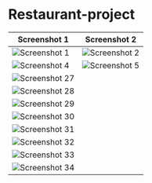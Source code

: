 # Restaurant-project


| Screenshot 1 | Screenshot 2 | 
|--------------|--------------|
| ![Screenshot 1](https://github.com/vtnghia16/Restaurant-project/assets/80100031/a0dae9d9-d2b9-4e04-8764-dd00cdc12d10) | ![Screenshot 2](https://github.com/vtnghia16/Restaurant-project/assets/80100031/5f228a7f-f47d-4b14-8489-b1de8f18106b) | ![Screenshot 3](https://github.com/vtnghia16/Restaurant-project/assets/80100031/683f3e8a-c029-4294-8546-849161dd9ec2) 
| ![Screenshot 4](https://github.com/vtnghia16/Restaurant-project/assets/80100031/7fbd340e-ae5f-4712-9b57-63ccd665ae8a) | ![Screenshot 5](https://github.com/vtnghia16/Restaurant-project/assets/80100031/af7b4b4c-d0f1-4b51-826a-16643206e02f) | ![Screenshot 6](https://github.com/vtnghia16/Restaurant-project/assets/80100031/6eb8b983-2f16-41fd-9e72-cd5c0b415e36) | ![Screenshot 7](https://github.com/vtnghia16/Restaurant-project/assets/80100031/86b3e7ab-9f16-45a4-a079-4a682eb46da8) | ![Screenshot 8](https://github.com/vtnghia16/Restaurant-project/assets/80100031/2116b075-02bc-4b1d-8a4e-6f98fa39d465) | ![Screenshot 9](https://github.com/vtnghia16/Restaurant-project/assets/80100031/f7371a13-4faa-4857-9a46-0e1ce17b319a) | ![Screenshot 10](https://github.com/vtnghia16/Restaurant-project/assets/80100031/63625fa5-0bbd-445d-b7ce-b635e9560195) | ![Screenshot 11](https://github.com/vtnghia16/Restaurant-project/assets/80100031/02f81986-9c7b-457b-b85b-0fc4e2ba835a) | ![Screenshot 12](https://github.com/vtnghia16/Restaurant-project/assets/80100031/f48812d8-6168-431f-b640-2d3ce720031e) | ![Screenshot 13](https://github.com/vtnghia16/Restaurant-project/assets/80100031/189507c4-48b1-49aa-a35b-561d435079eb) | ![Screenshot 14](https://github.com/vtnghia16/Restaurant-project/assets/80100031/c099fca1-e711-45f1-a978-a8e908b06056) | ![Screenshot 15](https://github.com/vtnghia16/Restaurant-project/assets/80100031/d9746557-8615-436c-9862-b87fbae3d865) | ![Screenshot 16](https://github.com/vtnghia16/Restaurant-project/assets/80100031/05fc86c0-0410-4b89-9c59-68405127c53c) | ![Screenshot 17](https://github.com/vtnghia16/Restaurant-project/assets/80100031/760d4831-d471-4dd5-ab88-4d168124099f) | ![Screenshot 18](https://github.com/vtnghia16/Restaurant-project/assets/80100031/78385183-56fc-478d-b987-b6a5f6f6627f) | ![Screenshot 19](https://github.com/vtnghia16/Restaurant-project/assets/80100031/35415897-0ed2-4171-ab25-8ed90c6acc1d) | ![Screenshot 20](https://github.com/vtnghia16/Restaurant-project/assets/80100031/2f833974-82b5-4cab-8175-2f5f73f975f0) | ![Screenshot 21](https://github.com/vtnghia16/Restaurant-project/assets/80100031/78182706-e8dd-412b-b6f6-d27a9343a121) | ![Screenshot 22](https://github.com/vtnghia16/Restaurant-project/assets/80100031/3233f214-60cb-4064-9410-efe3ff8d6e02)| ![Screenshot 23](https://github.com/vtnghia16/Restaurant-project/assets/80100031/0c107742-42b4-4c75-b658-f6e399e73a98) | ![Screenshot 24](https://github.com/vtnghia16/Restaurant-project/assets/80100031/cf4ab7e0-2a5e-42db-8493-adc8916b19da) | ![Screenshot 25](https://github.com/vtnghia16/Restaurant-project/assets/80100031/4b71e061-32ef-4f9b-a0ea-0c1bf61db09e) | ![Screenshot 26](https://github.com/vtnghia16/Restaurant-project/assets/80100031/bcf51295-8d55-43a6-a349-75f96b48acc4) 
| ![Screenshot 27]() 
| ![Screenshot 28]() 
| ![Screenshot 29]() 
| ![Screenshot 30]() 
| ![Screenshot 31]() 
| ![Screenshot 32]() 
| ![Screenshot 33]() 
| ![Screenshot 34]() 














